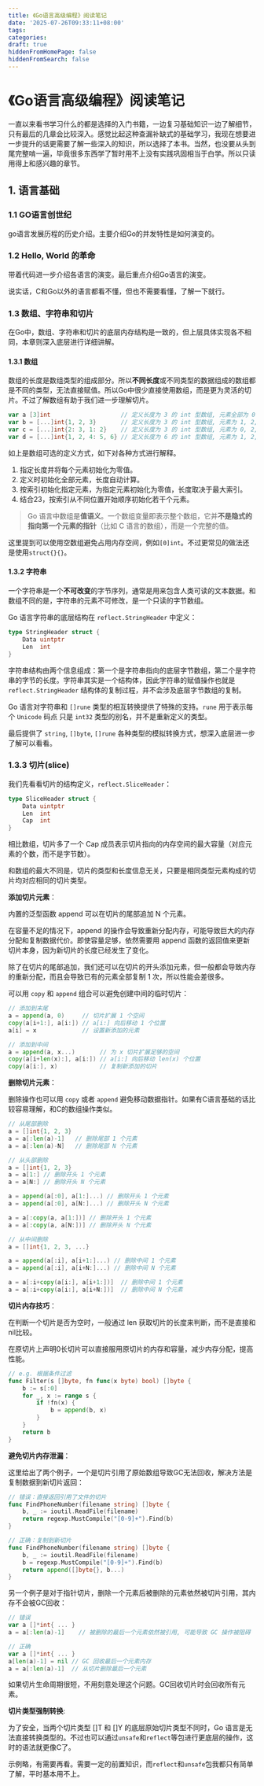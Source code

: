 ```yaml
---
title: 《Go语言高级编程》阅读笔记
date: '2025-07-26T09:33:11+08:00'
tags: 
categories: 
draft: true
hiddenFromHomePage: false
hiddenFromSearch: false
---
```


# 《Go语言高级编程》阅读笔记

一直以来看书学习什么的都是选择的入门书籍，一边复习基础知识一边了解细节，只有最后的几章会比较深入。感觉比起这种查漏补缺式的基础学习，我现在想要进一步提升的话更需要了解一些深入的知识，所以选择了本书。当然，也没要从头到尾完整啃一遍，毕竟很多东西学了暂时用不上没有实践巩固相当于白学。所以只读用得上和感兴趣的章节。

## 1. 语言基础

### 1.1 GO语言创世纪

go语言发展历程的历史介绍。主要介绍Go的并发特性是如何演变的。

### 1.2 Hello, World 的革命

带着代码进一步介绍各语言的演变。最后重点介绍Go语言的演变。

说实话，C和Go以外的语言都看不懂，但也不需要看懂，了解一下就行。

### 1.3 数组、字符串和切片

在Go中，数组、字符串和切片的底层内存结构是一致的，但上层具体实现各不相同，本章则深入底层进行详细讲解。

#### 1.3.1 数组

数组的长度是数组类型的组成部分。所以**不同长度**或不同类型的数据组成的数组都是不同的类型，无法直接赋值。所以Go中很少直接使用数组，而是更为灵活的切片。不过了解数组有助于我们进一步理解切片。

```go
var a [3]int                    // 定义长度为 3 的 int 型数组, 元素全部为 0
var b = [...]int{1, 2, 3}       // 定义长度为 3 的 int 型数组, 元素为 1, 2, 3
var c = [...]int{2: 3, 1: 2}    // 定义长度为 3 的 int 型数组, 元素为 0, 2, 3
var d = [...]int{1, 2, 4: 5, 6} // 定义长度为 6 的 int 型数组, 元素为 1, 2, 0, 0, 5, 6
```

如上是数组可选的定义方式，如下对各种方式进行解释。

1. 指定长度并将每个元素初始化为零值。
2. 定义时初始化全部元素，长度自动计算。
3. 按索引初始化指定元素，为指定元素初始化为零值，长度取决于最大索引。
4. 结合23，按索引从不同位置开始顺序初始化若干个元素。

>Go 语言中数组是**值语义**。一个数组变量即表示整个数组，它并**不是隐式的指向第一个元素的指针**（比如 C 语言的数组），而是一个完整的值。

这里提到可以使用空数组避免占用内存空间，例如`[0]int`。不过更常见的做法还是使用`struct{}{}`。

#### 1.3.2 字符串

一个字符串是一个**不可改变**的字节序列，通常是用来包含人类可读的文本数据。和数组不同的是，字符串的元素不可修改，是一个只读的字节数组。

Go 语言字符串的底层结构在 `reflect.StringHeader` 中定义：

```go
type StringHeader struct {
    Data uintptr
    Len  int
}
```

字符串结构由两个信息组成：第一个是字符串指向的底层字节数组，第二个是字符串的字节的长度。字符串其实是一个结构体，因此字符串的赋值操作也就是 `reflect.StringHeader` 结构体的复制过程，并不会涉及底层字节数组的复制。

Go 语言对字符串和 `[]rune` 类型的相互转换提供了特殊的支持。`rune` 用于表示每个 `Unicode` 码点 只是 `int32` 类型的别名，并不是重新定义的类型。

最后提供了 `string`, `[]byte`, `[]rune` 各种类型的模拟转换方式，想深入底层进一步了解可以看看。

### 1.3.3 切片(slice)

我们先看看切片的结构定义，`reflect.SliceHeader`：

```go
type SliceHeader struct {
    Data uintptr
    Len  int
    Cap  int
}
```

相比数组，切片多了一个 Cap 成员表示切片指向的内存空间的最大容量（对应元素的个数，而不是字节数）。

和数组的最大不同是，切片的类型和长度信息无关，只要是相同类型元素构成的切片均对应相同的切片类型。

**添加切片元素**：

内置的泛型函数 append 可以在切片的尾部追加 N 个元素。

在容量不足的情况下，append 的操作会导致重新分配内存，可能导致巨大的内存分配和复制数据代价。即使容量足够，依然需要用 append 函数的返回值来更新切片本身，因为新切片的长度已经发生了变化。

除了在切片的尾部追加，我们还可以在切片的开头添加元素，但一般都会导致内存的重新分配，而且会导致已有的元素全部复制 1 次，所以性能会差很多。

可以用 `copy` 和 `append` 组合可以避免创建中间的临时切片：

```go
// 添加到末尾
a = append(a, 0)     // 切片扩展 1 个空间
copy(a[i+1:], a[i:]) // a[i:] 向后移动 1 个位置
a[i] = x             // 设置新添加的元素

// 添加到中间
a = append(a, x...)       // 为 x 切片扩展足够的空间
copy(a[i+len(x):], a[i:]) // a[i:] 向后移动 len(x) 个位置
copy(a[i:], x)            // 复制新添加的切片
```

**删除切片元素**：

删除操作也可以用 `copy` 或者 `append` 避免移动数据指针。如果有C语言基础的话比较容易理解，和C的数组操作类似。

```go
// 从尾部删除
a = []int{1, 2, 3}
a = a[:len(a)-1]   // 删除尾部 1 个元素
a = a[:len(a)-N]   // 删除尾部 N 个元素

// 从头部删除
a = []int{1, 2, 3}
a = a[1:] // 删除开头 1 个元素
a = a[N:] // 删除开头 N 个元素

a = append(a[:0], a[1:]...) // 删除开头 1 个元素
a = append(a[:0], a[N:]...) // 删除开头 N 个元素

a = a[:copy(a, a[1:])] // 删除开头 1 个元素
a = a[:copy(a, a[N:])] // 删除开头 N 个元素

// 从中间删除
a = []int{1, 2, 3, ...}

a = append(a[:i], a[i+1:]...) // 删除中间 1 个元素
a = append(a[:i], a[i+N:]...) // 删除中间 N 个元素

a = a[:i+copy(a[i:], a[i+1:])]  // 删除中间 1 个元素
a = a[:i+copy(a[i:], a[i+N:])]  // 删除中间 N 个元素
```

**切片内存技巧**：

在判断一个切片是否为空时，一般通过 len 获取切片的长度来判断，而不是直接和nil比较。

在原切片上声明0长切片可以直接服用原切片的内存和容量，减少内存分配，提高性能。

```go
// e.g. 根据条件过滤
func Filter(s []byte, fn func(x byte) bool) []byte {
    b := s[:0]
    for _, x := range s {
        if !fn(x) {
            b = append(b, x)
        }
    }
    return b
}
```

**避免切片内存泄漏**：

这里给出了两个例子，一个是切片引用了原始数组导致GC无法回收，解决方法是复制数据到新切片返回：

```go
// 错误：直接返回引用了文件的切片
func FindPhoneNumber(filename string) []byte {
    b, _ := ioutil.ReadFile(filename)
    return regexp.MustCompile("[0-9]+").Find(b)
}

// 正确：复制到新切片
func FindPhoneNumber(filename string) []byte {
    b, _ := ioutil.ReadFile(filename)
    b = regexp.MustCompile("[0-9]+").Find(b)
    return append([]byte{}, b...)
}
```

另一个例子是对于指针切片，删除一个元素后被删除的元素依然被切片引用，其内存不会被GC回收：

```go
// 错误
var a []*int{ ... }
a = a[:len(a)-1]    // 被删除的最后一个元素依然被引用, 可能导致 GC 操作被阻碍

// 正确
var a []*int{ ... }
a[len(a)-1] = nil // GC 回收最后一个元素内存
a = a[:len(a)-1]  // 从切片删除最后一个元素

```

如果切片生命周期很短，不用刻意处理这个问题。GC回收切片时会回收所有元素。

**切片类型强制转换**:

为了安全，当两个切片类型 []T 和 []Y 的底层原始切片类型不同时，Go 语言是无法直接转换类型的。不过也可以通过`unsafe`和`reflect`等包进行更底层的操作，这时的语法就更像C了。

示例略，有需要再看。需要一定的前置知识，而`reflect`和`unsafe`包我都只有简单了解，平时基本用不上。

